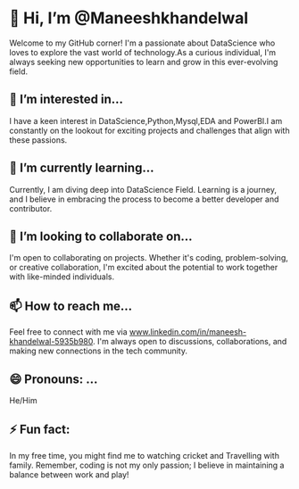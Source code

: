# 👋 Hi, I’m @Maneeshkhandelwal

Welcome to my GitHub corner! I'm a passionate about DataScience who loves to explore the vast world of technology.As a curious individual, I'm always seeking new opportunities to learn and grow in this ever-evolving field.

## 👀 I’m interested in...

I have a keen interest in DataScience,Python,Mysql,EDA and PowerBI.I am constantly on the lookout for exciting projects and challenges that align with these passions.

## 🌱 I’m currently learning...

Currently, I am diving deep into DataScience Field. Learning is a journey, and I believe in embracing the process to become a better developer and contributor.

## 💞️ I’m looking to collaborate on...

I'm open to collaborating on projects. Whether it's coding, problem-solving, or creative collaboration, I'm excited about the potential to work together with like-minded individuals.

## 📫 How to reach me...

Feel free to connect with me via www.linkedin.com/in/maneesh-khandelwal-5935b980. I'm always open to discussions, collaborations, and making new connections in the tech community.

## 😄 Pronouns: ...

He/Him

## ⚡ Fun fact:

In my free time, you might find me to watching cricket and Travelling with family. Remember, coding is not my only passion; I believe in maintaining a balance between work and play!
